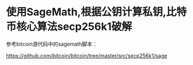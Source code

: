 # 使用SageMath,根据公钥计算私钥,比特币核心算法secp256k1破解

参考bitcoin源代码中的sagemath脚本：

https://github.com/bitcoin/bitcoin/tree/master/src/secp256k1/sage

